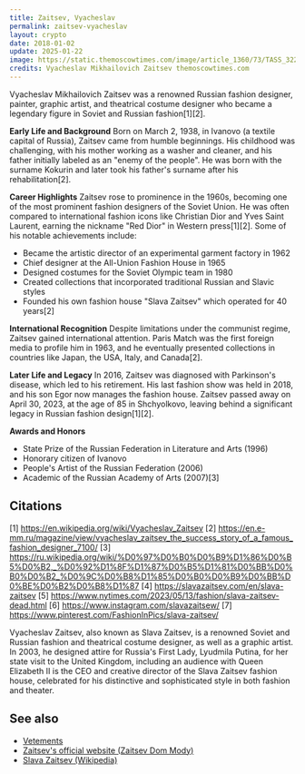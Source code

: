 ```yaml
---
title: Zaitsev, Vyacheslav
permalink: zaitsev-vyacheslav
layout: crypto
date: 2018-01-02
update: 2025-01-22
image: https://static.themoscowtimes.com/image/article_1360/73/TASS_32216133.jpg
credits: Vyacheslav Mikhailovich Zaitsev themoscowtimes.com
---
```


Vyacheslav Mikhailovich Zaitsev was a renowned Russian fashion designer, painter, graphic artist, and theatrical costume designer who became a legendary figure in Soviet and Russian fashion[1][2].

**Early Life and Background**
Born on March 2, 1938, in Ivanovo (a textile capital of Russia), Zaitsev came from humble beginnings. His childhood was challenging, with his mother working as a washer and cleaner, and his father initially labeled as an "enemy of the people". He was born with the surname Kokurin and later took his father's surname after his rehabilitation[2].

**Career Highlights**
Zaitsev rose to prominence in the 1960s, becoming one of the most prominent fashion designers of the Soviet Union. He was often compared to international fashion icons like Christian Dior and Yves Saint Laurent, earning the nickname "Red Dior" in Western press[1][2]. Some of his notable achievements include:

- Became the artistic director of an experimental garment factory in 1962
- Chief designer at the All-Union Fashion House in 1965
- Designed costumes for the Soviet Olympic team in 1980
- Created collections that incorporated traditional Russian and Slavic styles
- Founded his own fashion house "Slava Zaitsev" which operated for 40 years[2]

**International Recognition**
Despite limitations under the communist regime, Zaitsev gained international attention. Paris Match was the first foreign media to profile him in 1963, and he eventually presented collections in countries like Japan, the USA, Italy, and Canada[2].

**Later Life and Legacy**
In 2016, Zaitsev was diagnosed with Parkinson's disease, which led to his retirement. His last fashion show was held in 2018, and his son Egor now manages the fashion house. Zaitsev passed away on April 30, 2023, at the age of 85 in Shchyolkovo, leaving behind a significant legacy in Russian fashion design[1][2].

**Awards and Honors**
- State Prize of the Russian Federation in Literature and Arts (1996)
- Honorary citizen of Ivanovo
- People's Artist of the Russian Federation (2006)
- Academic of the Russian Academy of Arts (2007)[3]

## Citations

[1] https://en.wikipedia.org/wiki/Vyacheslav_Zaitsev
[2] https://en.e-mm.ru/magazine/view/vyacheslav_zaitsev_the_success_story_of_a_famous_fashion_designer_7100/
[3] https://ru.wikipedia.org/wiki/%D0%97%D0%B0%D0%B9%D1%86%D0%B5%D0%B2,_%D0%92%D1%8F%D1%87%D0%B5%D1%81%D0%BB%D0%B0%D0%B2_%D0%9C%D0%B8%D1%85%D0%B0%D0%B9%D0%BB%D0%BE%D0%B2%D0%B8%D1%87
[4] https://slavazaitsev.com/en/slava-zaitsev
[5] https://www.nytimes.com/2023/05/13/fashion/slava-zaitsev-dead.html
[6] https://www.instagram.com/slavazaitsew/
[7] https://www.pinterest.com/FashionInPics/slava-zaitsev/

Vyacheslav Zaitsev, also known as Slava Zaitsev, is a renowned Soviet and Russian fashion and theatrical costume designer, as well as a graphic artist. In 2003, he designed attire for Russia's First Lady, Lyudmila Putina, for her state visit to the United Kingdom, including an audience with Queen Elizabeth II is the CEO and creative director of the Slava Zaitsev fashion house, celebrated for his distinctive and sophisticated style in both fashion and theater.

## See also

+ [Vetements](vetements)
+ [Zaitsev's official website (Zaitsev Dom Mody)](http://www.zaitsev.info/)
+ [Slava Zaitsev (Wikipedia)](https://en.wikipedia.org/wiki/Slava_Zaitsev)
